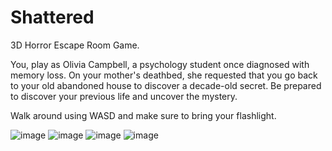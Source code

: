 # Shattered

3D Horror Escape Room Game.

You, play as Olivia Campbell, a psychology student once diagnosed with memory loss. On your mother's deathbed, she  requested that you go back to your old abandoned house to discover a decade-old secret. Be prepared to discover your previous life and uncover the mystery.

Walk around using WASD and make sure to bring your flashlight. 

![image](https://github.com/user-attachments/assets/a124b7a9-a403-455c-b47a-551b35d6499f)
![image](https://github.com/user-attachments/assets/a2d7b02c-1ffa-4eaa-a9e0-182fb7631d44)
![image](https://github.com/user-attachments/assets/bfc48b01-603e-429e-8acd-c5e108ae55ad)
![image](https://github.com/user-attachments/assets/a5a11a86-01db-4b92-8001-27b43046174b)



